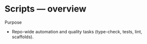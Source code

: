 # Scripts — overview

Purpose

- Repo-wide automation and quality tasks (type-check, tests, lint, scaffolds).
